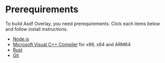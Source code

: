 # Prerequirements
To build Asdf Overlay, you need prerequirements.
Click each items below and follow install instructions.

* [Node.js](https://nodejs.org/en/download)
* [Microsoft Visual C++ Compiler](https://visualstudio.microsoft.com/) for x86, x64 and ARM64
* [Rust](https://www.rust-lang.org/tools/install)
* [Git](https://git-scm.com/downloads)
